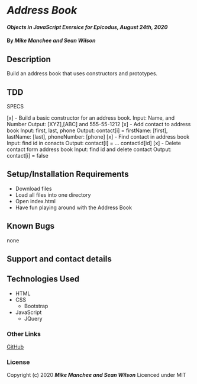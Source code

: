 # _Address Book_

#### _Objects in JavaScript Exersice for Epicodus, August 24th, 2020_

#### By _**Mike Manchee and Sean Wilson**_

## Description

Build an address book that uses constructors and prototypes.

## TDD
  SPECS

  [x] - Build a basic constructor for an address book.
          Input: Name, and Number
          Output: [XYZ],[ABC] and 555-55-1212
  [x] - Add contact to address book
          Input: first, last, phone
          Output: contact[i] = firstName: [first], lastName: [last], phoneNumber: [phone]
  [x] - Find contact in address book
          Input: find id in conacts
          Output: contact[i] = ... contactId[id]
  [x] - Delete contact form address book
          Input: find id and delete contact
          Output: contact[i] = false

## Setup/Installation Requirements

* Download files
* Load all files into one directory
* Open index.html
* Have fun playing around with the Address Book

## Known Bugs

none

## Support and contact details


## Technologies Used

* HTML
* CSS
  * Bootstrap
* JavaScript
  * JQuery

### Other Links
[GitHub](https://github.com/mmanchee)

### License

Copyright (c) 2020 **_Mike Manchee and Sean Wilson_**
Licenced under MIT